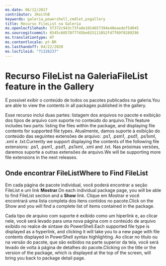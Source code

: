 ```yaml
---
ms.date: 06/12/2017
contributor: JKeithB
keywords: galeria,powershell,cmdlet,psgallery
title: Recurso FileList na Galeria
ms.openlocfilehash: 5f372c943c73fa8e1014657394e40eaedef5d045
ms.sourcegitcommit: 6545c60578f7745be015111052fd7769f8289296
ms.translationtype: HT
ms.contentlocale: pt-BR
ms.lasthandoff: 04/22/2020
ms.locfileid: "71328237"
---
```

# <a name="filelist-feature-in-the-gallery"></a><span data-ttu-id="9bd02-103">Recurso FileList na Galeria</span><span class="sxs-lookup"><span data-stu-id="9bd02-103">FileList feature in the Gallery</span></span>

<span data-ttu-id="9bd02-104">É possível exibir o conteúdo de todos os pacotes publicados na galeria.</span><span class="sxs-lookup"><span data-stu-id="9bd02-104">You are able to view the contents in all packages published in the gallery.</span></span>

<span data-ttu-id="9bd02-105">Esse recurso inclui duas partes: listagem dos arquivos no pacote e exibição dos tipos de arquivo com suporte no conteúdo do arquivo.</span><span class="sxs-lookup"><span data-stu-id="9bd02-105">This feature includes two parts: listing the files within the package, and displaying file contents for supported file types.</span></span> <span data-ttu-id="9bd02-106">Atualmente, damos suporte à exibição do conteúdo das seguintes extensões de arquivo: .ps1, .psm1, .psd1, .ps1xml, .xml e .txt.</span><span class="sxs-lookup"><span data-stu-id="9bd02-106">Currently we support displaying the contents of the following file extensions: .ps1, .psm1, .psd1, .ps1xml, .xml and .txt.</span></span> <span data-ttu-id="9bd02-107">Nas próximas versões, daremos suporte a outras extensões de arquivo.</span><span class="sxs-lookup"><span data-stu-id="9bd02-107">We will be supporting more file extensions in the next releases.</span></span>

## <a name="where-to-find-filelist"></a><span data-ttu-id="9bd02-108">Onde encontrar FileList</span><span class="sxs-lookup"><span data-stu-id="9bd02-108">Where to Find FileList</span></span>

<span data-ttu-id="9bd02-109">Em cada página de pacote individual, você poderá encontrar a seção FileList e um link **Mostrar**.</span><span class="sxs-lookup"><span data-stu-id="9bd02-109">On each individual package page, you will be able to find FileList section and a **Show** link.</span></span> <span data-ttu-id="9bd02-110">Clique em Mostrar e você encontrará uma lista completa dos itens contidos no pacote.</span><span class="sxs-lookup"><span data-stu-id="9bd02-110">Click on the Show and you will find a complete list of items contained in the package.</span></span>

<span data-ttu-id="9bd02-111">Cada tipo de arquivo com suporte é exibido como um hiperlink e, ao clicar nele, você será levado para uma nova página com o conteúdo de arquivo exibido no realce de sintaxe do PowerShell.</span><span class="sxs-lookup"><span data-stu-id="9bd02-111">Each supported file type is displayed as a hyperlink, and clicking it will take you to a new page with file contents displayed in PowerShell syntax highlighting.</span></span> <span data-ttu-id="9bd02-112">Ao clicar no título ou na versão do pacote, que são exibidos na parte superior da tela, você será levado de volta à página de detalhes do pacote.</span><span class="sxs-lookup"><span data-stu-id="9bd02-112">Clicking on the title or the version of the package, which is displayed at the top of the screen, will bring you back to package detail page.</span></span>
